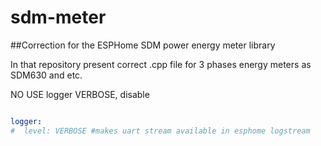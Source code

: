 # sdm-meter

##Correction for the ESPHome SDM power energy meter library

In that repository present correct .cpp file for 3 phases energy meters as SDM630 and etc.

NO USE logger VERBOSE, disable

```yaml

logger:
#  level: VERBOSE #makes uart stream available in esphome logstream

```
